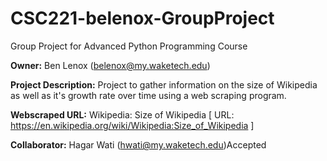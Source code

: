 # CSC221-belenox-GroupProject
Group Project for Advanced Python Programming Course

__Owner:__ Ben Lenox (belenox@my.waketech.edu)

__Project Description:__ Project to gather information on the size of Wikipedia as well as it's
                          growth rate over time using a web scraping program.

__Webscraped URL:__ Wikipedia: Size of Wikipedia [ URL: https://en.wikipedia.org/wiki/Wikipedia:Size_of_Wikipedia ]

__Collaborator:__ Hagar Wati (hwati@my.waketech.edu)Accepted 
